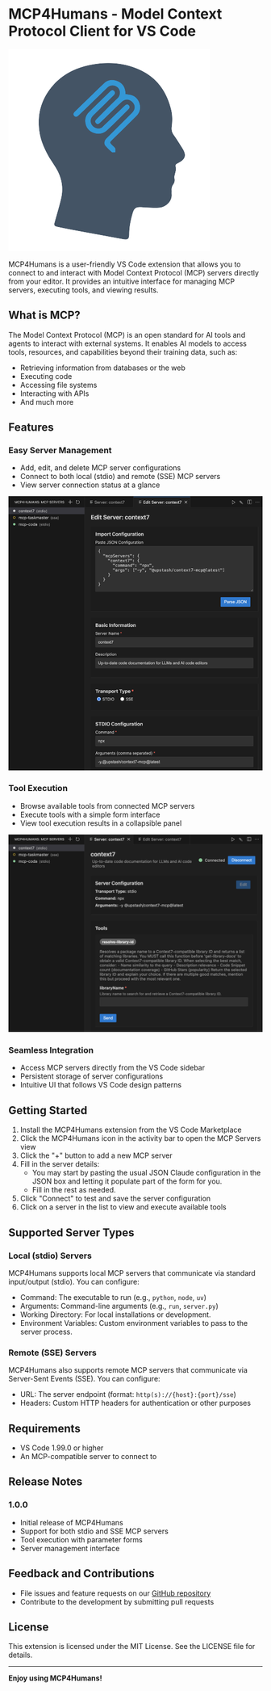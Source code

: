 # MCP4Humans - Model Context Protocol Client for VS Code

![MCP4Humans Logo](resources/mcp4humans-icon.png)

MCP4Humans is a user-friendly VS Code extension that allows you to connect to and interact with Model Context Protocol (MCP) servers directly from your editor. It provides an intuitive interface for managing MCP servers, executing tools, and viewing results.

## What is MCP?

The Model Context Protocol (MCP) is an open standard for AI tools and agents to interact with external systems. It enables AI models to access tools, resources, and capabilities beyond their training data, such as:

- Retrieving information from databases or the web
- Executing code
- Accessing file systems
- Interacting with APIs
- And much more

## Features

### Easy Server Management

- Add, edit, and delete MCP server configurations
- Connect to both local (stdio) and remote (SSE) MCP servers
- View server connection status at a glance

![Server Management Interface](images/server-management.png)

### Tool Execution

- Browse available tools from connected MCP servers
- Execute tools with a simple form interface
- View tool execution results in a collapsible panel

![Tool Execution Interface](images/tool-execution.png)

### Seamless Integration

- Access MCP servers directly from the VS Code sidebar
- Persistent storage of server configurations
- Intuitive UI that follows VS Code design patterns

## Getting Started

1. Install the MCP4Humans extension from the VS Code Marketplace
2. Click the MCP4Humans icon in the activity bar to open the MCP Servers view
3. Click the "+" button to add a new MCP server
4. Fill in the server details:
   - You may start by pasting the usual JSON Claude configuration in the JSON box and letting it populate part of the form for you.
   - Fill in the rest as needed.
5. Click "Connect" to test and save the server configuration
6. Click on a server in the list to view and execute available tools

## Supported Server Types

### Local (stdio) Servers

MCP4Humans supports local MCP servers that communicate via standard input/output (stdio). You can configure:

- Command: The executable to run (e.g., `python`, `node`, `uv`)
- Arguments: Command-line arguments (e.g., `run`, `server.py`)
- Working Directory: For local installations or development.
- Environment Variables: Custom environment variables to pass to the server process.

### Remote (SSE) Servers

MCP4Humans also supports remote MCP servers that communicate via Server-Sent Events (SSE). You can configure:

- URL: The server endpoint (format: `http(s)://{host}:{port}/sse`)
- Headers: Custom HTTP headers for authentication or other purposes

## Requirements

- VS Code 1.99.0 or higher
- An MCP-compatible server to connect to

## Release Notes

### 1.0.0

- Initial release of MCP4Humans
- Support for both stdio and SSE MCP servers
- Tool execution with parameter forms
- Server management interface

## Feedback and Contributions

- File issues and feature requests on our [GitHub repository](https://github.com/modelcontextprotocol/mcp4humans-vscode)
- Contribute to the development by submitting pull requests

## License

This extension is licensed under the MIT License. See the LICENSE file for details.

---

**Enjoy using MCP4Humans!**
